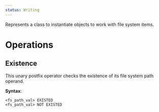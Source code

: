 ```yaml
---
status: Writing
---
```

Represents a class to instantiate objects to work with file system items.

# Operations

## Existence

This unary postfix operator checks the existence of its file system path operand.

**Syntax**:

```AlgoDraft
<fs_path_val> EXISTED
<fs_path_val> NOT EXISTED
```